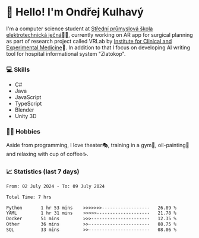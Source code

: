 # 👋 Hello! I'm Ondřej Kulhavý

I'm a computer science student at [Střední průmyslová škola elektrotechnická ječná](https://www.spsejecna.cz/)👨‍🎓, currently working on AR app for surgical planning as part of research project called VRLab by [Institute for Clinical and Experimental Medicine](https://www.ikem.cz/en/)🏥.
In addition to that I focus on developing AI writing tool for hospital informational system "Zlatokop".

### 💻 Skills
- C#
- Java
- JavaScript
- TypeScript
- Blender
- Unity 3D

### 🏋️‍♂️ Hobbies

Aside from programming, I love theater🎭, training in a gym💪, oil-painting🎨 and relaxing with cup of coffee☕.
### 📈 Statistics (last 7 days)
<!--START_SECTION:waka-->

```txt
From: 02 July 2024 - To: 09 July 2024

Total Time: 7 hrs

Python       1 hr 53 mins    >>>>>>>------------------   26.89 %
YAML         1 hr 31 mins    >>>>>--------------------   21.78 %
Docker       51 mins         >>>----------------------   12.35 %
Other        36 mins         >>-----------------------   08.75 %
SQL          33 mins         >>-----------------------   08.06 %
```

<!--END_SECTION:waka-->



